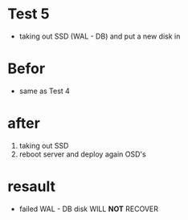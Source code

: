 # Test 5
- taking out SSD (WAL - DB) and put a new disk in

# Befor
- same as Test 4

# after
1. taking out SSD
2. reboot server and deploy again OSD's
# resault
- failed WAL - DB disk WILL **NOT** RECOVER